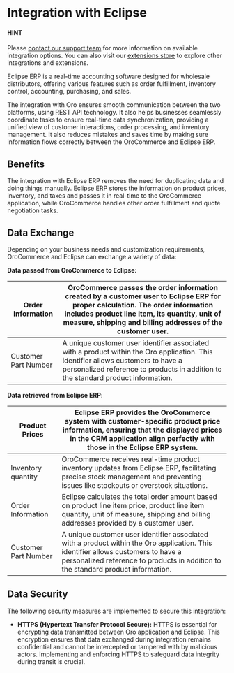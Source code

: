 <a id="integrations-erp-eclipse"></a>

# Integration with Eclipse

#### HINT
Please <a href="https://oroinc.com/contact-us/" target="_blank">contact our support team</a> for more information on available integration options. You can also visit our <a href="https://extensions.oroinc.com/" target="_blank">extensions store</a> to explore other integrations and extensions.

Eclipse ERP is a real-time accounting software designed for wholesale distributors, offering various features such as order fulfillment, inventory control, accounting, purchasing, and sales.

The integration with Oro ensures smooth communication between the two platforms, using REST API technology. It also helps businesses seamlessly coordinate tasks to ensure real-time data synchronization, providing a unified view of customer interactions, order processing, and inventory management. It also reduces mistakes and saves time by making sure information flows correctly between the OroCommerce and Eclipse ERP.

## Benefits

The integration with Eclipse ERP removes the need for duplicating data and doing things manually. Eclipse ERP stores the information on product prices, inventory, and taxes and passes it in real-time to the OroCommerce application, while OroCommerce handles other order fulfillment and quote negotiation tasks.

## Data Exchange

Depending on your business needs and customization requirements, OroCommerce and Eclipse can exchange a variety of data:

**Data passed from OroCommerce to Eclipse:**

| Order Information    | OroCommerce passes the order information created by a customer user to Eclipse ERP for proper calculation. The order information includes product line item, its quantity, unit of measure, shipping and billing addresses of the customer user.   |
|----------------------|----------------------------------------------------------------------------------------------------------------------------------------------------------------------------------------------------------------------------------------------------|
| Customer Part Number | A unique customer user identifier associated with a product within the Oro application. This identifier allows customers to have a personalized reference to products in addition to the standard product information.                             |

**Data retrieved from Eclipse ERP**:

| Product Prices       | Eclipse ERP provides the OroCommerce system with customer-specific product price information, ensuring that the displayed prices in the CRM application align perfectly with those in the Eclipse ERP system.          |
|----------------------|------------------------------------------------------------------------------------------------------------------------------------------------------------------------------------------------------------------------|
| Inventory quantity   | OroCommerce receives real-time product inventory updates from Eclipse ERP, facilitating precise stock management and preventing issues like stockouts or overstock situations.                                         |
| Order Information    | Eclipse calculates the total order amount based on product line item price, product line item quantity, unit of measure, shipping and billing addresses provided by a customer user.                                   |
| Customer Part Number | A unique customer user identifier associated with a product within the Oro application. This identifier allows customers to have a personalized reference to products in addition to the standard product information. |

## Data Security

The following security measures are implemented to secure this integration:

* **HTTPS (Hypertext Transfer Protocol Secure):** HTTPS is essential for encrypting data transmitted between Oro application and Eclipse. This encryption ensures that data exchanged during integration remains confidential and cannot be intercepted or tampered with by malicious actors. Implementing and enforcing HTTPS to safeguard data integrity during transit is crucial.
